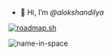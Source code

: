 * 👋 Hi, I’m *@alokshandilya*

[![roadmap.sh](https://api.roadmap.sh/v1-badge/wide/6588a76154b5771051390b70?variant=dark&roadmaps=computer-science%2Cfrontend%2Cjava%2Cai-data-scientist)](https://roadmap.sh)

![name-in-space](https://europa.nasa.gov/message-in-a-bottle/check-in?hash=JD9bOksr1%2B3tCNRULJj1SUY%3D--NDX8ZKP21EoIzxnt--DxWpCyOE9EdNlnIf5yyhbg%3D%3D&embed=true)

<!---
alokshandilya/alokshandilya is a ✨ special ✨ repository because its `README.md` (this file) appears on your GitHub profile.
You can click the Preview link to take a look at your changes.
--->
